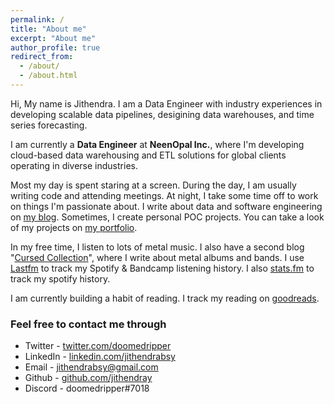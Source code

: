 ```yaml
---
permalink: /
title: "About me"
excerpt: "About me"
author_profile: true
redirect_from: 
  - /about/
  - /about.html
---
```


Hi, My  name is Jithendra. I am a Data Engineer with industry experiences in developing scalable data pipelines, desigining data warehouses, and time series forecasting. 

I am currently a **Data Engineer** at **NeenOpal Inc.**, where I'm developing cloud-based data warehousing and ETL solutions for global clients operating in diverse industries.

<!--
Projects I worked on include:
- Enterprise wide Data Warehousing and ETL solution for a Large Multinational Logistics Company
- End-to-End Business Intelligence Implementation for an Edtech Company
- Demand Forecasting and Inventory management for a Tiles Manufacturing Company
- Marketing and Recovery Officer scoring project for a leading NBFC client-->


<!--Prior to this, I completed my bachelors in Computer Science at Indian Institute of Information Technology, Design and Manufacturing - Jabalpur.-->

Most my day is spent staring at a screen. During the day, I am usually writing code and attending meetings. At night, I take some time off to work on things I'm passionate about. I write about data and software engineering on [my blog](https://jithendray.github.io/blog/). Sometimes, I create personal POC projects. You can take a look of my projects on [my portfolio](http://jithendray.github.io/portfolio).


In my free time, I listen to lots of metal music. I also have a second blog "[Cursed Collection](https://cursedcollection.github.io/)", where I write about metal albums and bands. I use [Lastfm](https://www.last.fm/user/Jithendray) to track my Spotify & Bandcamp listening history. I also [stats.fm](https://stats.fm/doomedripper) to track my spotify history.

 
I am currently building a habit of reading. I track my reading on [goodreads](https://www.goodreads.com/user/show/94896307-jithendra-yenugula).


### Feel free to contact me through

- Twitter - [twitter.com/doomedripper](https://twitter.com/doomedripper)
- LinkedIn - [linkedin.com/jithendrabsy](https://www.linkedin.com/in/jithendrabsy/)
- Email - [jithendrabsy@gmail.com](mailto:jithendrabsy@gmail.com)
- Github - [github.com/jithendray](https://github.com/jithendray)
- Discord - doomedripper#7018